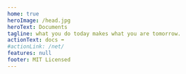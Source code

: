 ```yaml
---
home: true
heroImage: /head.jpg
heroText: Documents
tagline: what you do today makes what you are tomorrow.
actionText: docs ➡
#actionLink: /net/
features: null
footer: MIT Licensed 
---
```

